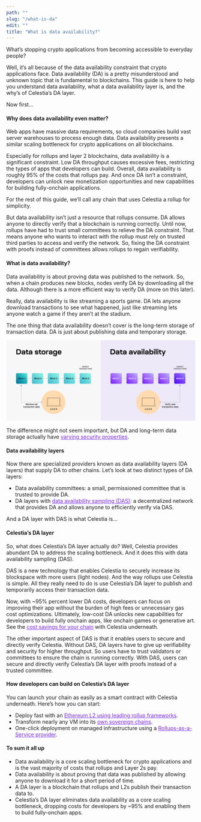 ```yaml
---
path: ""
slug: "/what-is-da"
edit: ""
title: "What is data availability?"
---
```


<head>
  <meta name="twitter:card" content="summary_large_image">
  <meta name="twitter:site" content="@CelestiaOrg">
  <meta name="twitter:creator" content="Celestia Labs">
  <meta name="twitter:title" content="What is data availability?">
  <meta name="twitter:description" content="This guide is here to help you understand data availability, what a data availability layer is, and the why’s of Celestia’s DA layer."> 
  <meta name="twitter:image" content="./images/article-og.png">
</head>

What’s stopping crypto applications from becoming accessible to everyday people?

Well, it’s all because of the data availability constraint that crypto applications face. Data availability (DA) is a pretty misunderstood and unknown topic that is fundamental to blockchains. This guide is here to help you understand data availability, what a data availability layer is, and the why’s of Celestia’s DA layer.

Now first…

#### Why does data availability even matter?

Web apps have massive data requirements, so cloud companies build vast server warehouses to process enough data. Data availability presents a similar scaling bottleneck for crypto applications on all blockchains.

Especially for rollups and layer 2 blockchains, data availability is a significant constraint. Low DA throughput causes excessive fees, restricting the types of apps that developers can build. Overall, data availability is roughly 95% of the costs that rollups pay. And once DA isn’t a constraint, developers can unlock new monetization opportunities and new capabilities for building fully-onchain applications.

For the rest of this guide, we’ll call any chain that uses Celestia a rollup for simplicity.

But data availability isn’t just a resource that rollups consume. DA allows anyone to directly verify that a blockchain is running correctly. Until now, rollups have had to trust small committees to relieve the DA constraint. That means anyone who wants to interact with the rollup must rely on trusted third parties to access and verify the network. So, fixing the DA constraint with proofs instead of committees allows rollups to regain verifiability.

#### What is data availability?

Data availability is about proving data was published to the network. So, when a chain produces new blocks, nodes verify DA by downloading all the data. Although there is a more efficient way to verify DA (more on this later).

Really, data availability is like streaming a sports game. DA lets anyone download transactions to see what happened, just like streaming lets anyone watch a game if they aren’t at the stadium.

The one thing that data availability doesn’t cover is the long-term storage of transaction data. DA is just about publishing data and temporary storage.

![GATSBY_EMPTY_ALT](./images/DA-vs-DS.png)

The difference might not seem important, but DA and long-term data storage actually have <a href="https://docs.celestia.org/learn/how-celestia-works/data-availability-faq" target="_blank" rel="noopener noreferrer" style="color:#7B2BF9;">varying security properties</a>.

#### Data availability layers

Now there are specialized providers known as data availability layers (DA layers) that supply DA to other chains. Let’s look at two distinct types of DA layers:

- Data availability committees: a small, permissioned committee that is trusted to provide DA.
- DA layers with <a href="https://celestia.org/what-is-celestia/#what-is-data-availability-sampling" target="_blank" rel="noopener noreferrer" style="color:#7B2BF9;">data availability sampling (DAS)</a>: a decentralized network that provides DA and allows anyone to efficiently verify via DAS.

And a DA layer with DAS is what Celestia is…

#### Celestia’s DA layer

So, what does Celestia’s DA layer actually do? Well, Celestia provides abundant DA to address the scaling bottleneck. And it does this with data availability sampling (DAS). 

DAS is a new technology that enables Celestia to securely increase its blockspace with more users (light nodes). And the way rollups use Celestia is simple. All they really need to do is use Celestia’s DA layer to publish and temporarily access their transaction data.

Now, with ~95% percent lower DA costs, developers can focus on improving their app without the burden of high fees or unnecessary gas cost optimizations. Ultimately, low-cost DA unlocks new capabilities for developers to build fully onchain apps, like onchain games or generative art. See the <a href="https://www.datalenses.zone/chain/celestia/calculator" target="_blank" rel="noopener noreferrer" style="color:#7B2BF9;">cost savings for your chain</a> with Celestia underneath.

The other important aspect of DAS is that it enables users to secure and directly verify  Celestia. Without DAS, DA layers have to give up verifiability and security for higher throughput. So users have to trust validators or committees to ensure the chain is running correctly. With DAS, users can secure and directly verify Celestia’s DA layer with proofs instead of a trusted committee.

#### How developers can build on Celestia’s DA layer

You can launch your chain as easily as a smart contract with Celestia underneath. Here’s how you can start:

- Deploy fast with an <a href="https://celestia.org/build/#build" target="_blank" rel="noopener noreferrer" style="color:#7B2BF9;">Ethereum L2 using leading rollup frameworks</a>.
- Transform nearly any VM into its <a href="https://celestia.org/build/#build" target="_blank" rel="noopener noreferrer" style="color:#7B2BF9;">own sovereign chains</a>.
- One-click deployment on managed infrastructure using a <a href="https://celestia.org/deploy/" target="_blank" rel="noopener noreferrer" style="color:#7B2BF9;">Rollups-as-a-Service provider</a>.

#### To sum it all up

- Data availability is a core scaling bottleneck for crypto applications and is the vast majority of costs that rollups and Layer 2s pay.
- Data availability is about proving that data was published by allowing anyone to download it for a short period of time.
- A DA layer is a blockchain that rollups and L2s publish their transaction data to.
- Celestia’s DA layer eliminates data availability as a core scaling bottleneck, dropping costs for developers by ~95% and enabling them to build fully-onchain apps.
